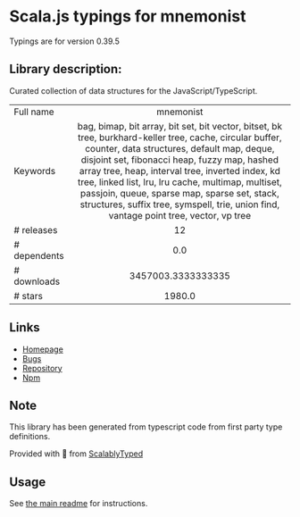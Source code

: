 
# Scala.js typings for mnemonist

Typings are for version 0.39.5

## Library description:
Curated collection of data structures for the JavaScript/TypeScript.

|                    |                 |
| ------------------ | :-------------: |
| Full name          | mnemonist |
| Keywords           | bag, bimap, bit array, bit set, bit vector, bitset, bk tree, burkhard-keller tree, cache, circular buffer, counter, data structures, default map, deque, disjoint set, fibonacci heap, fuzzy map, hashed array tree, heap, interval tree, inverted index, kd tree, linked list, lru, lru cache, multimap, multiset, passjoin, queue, sparse map, sparse set, stack, structures, suffix tree, symspell, trie, union find, vantage point tree, vector, vp tree |
| # releases         | 12 |
| # dependents       | 0.0 |
| # downloads        | 3457003.3333333335 |
| # stars            | 1980.0 |

## Links
- [Homepage](https://github.com/yomguithereal/mnemonist#readme)
- [Bugs](https://github.com/yomguithereal/mnemonist/issues)
- [Repository](https://github.com/yomguithereal/mnemonist)
- [Npm](https://www.npmjs.com/package/mnemonist)
    


## Note
This library has been generated from typescript code from first party type definitions.

Provided with :purple_heart: from [ScalablyTyped](https://github.com/oyvindberg/ScalablyTyped)

## Usage
See [the main readme](../../readme.md) for instructions.


